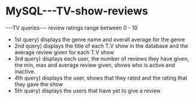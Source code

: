 # MySQL---TV-show-reviews

---TV queries---
review ratings range between 0 - 10

- 1st query) displays the genre name and overall average for the genre
- 2nd query) displays the title of each T.V show in the database and the average review given for each  T.V show
- 3rd query) displays each user, the number of reviews they have given, the min, max and average review given, shows who is active and inactive.
- 4th query) displays the user, shows that they rated and the rating that they gave the show
- 5th query) displays the users that have yet to give a review
